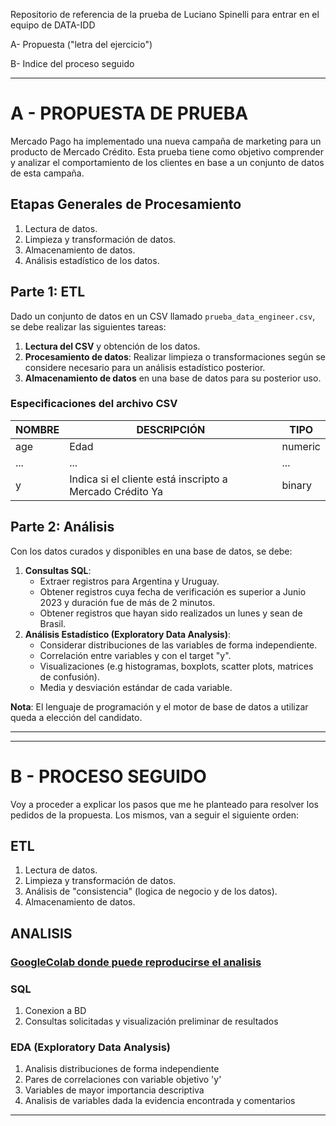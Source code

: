Repositorio de referencia de la prueba de Luciano Spinelli para entrar en el equipo de DATA-IDD

A- Propuesta ("letra del ejercicio")

B- Indice del proceso seguido

---
# A - PROPUESTA DE PRUEBA
Mercado Pago ha implementado una nueva campaña de marketing para un producto de Mercado Crédito. Esta prueba tiene como objetivo comprender y analizar el comportamiento de los clientes en base a un conjunto de datos de esta campaña.

## Etapas Generales de Procesamiento
1. Lectura de datos.
2. Limpieza y transformación de datos.
3. Almacenamiento de datos.
4. Análisis estadístico de los datos.

## Parte 1: ETL
Dado un conjunto de datos en un CSV llamado `prueba_data_engineer.csv`, se debe realizar las siguientes tareas:
1. **Lectura del CSV** y obtención de los datos.
2. **Procesamiento de datos**: Realizar limpieza o transformaciones según se considere necesario para un análisis estadístico posterior.
3. **Almacenamiento de datos** en una base de datos para su posterior uso.

### Especificaciones del archivo CSV
| NOMBRE | DESCRIPCIÓN | TIPO |
| ------ | ----------- | ---- |
| age | Edad | numeric |
| ... | ... | ... |
| y | Indica si el cliente está inscripto a Mercado Crédito Ya | binary |

## Parte 2: Análisis
Con los datos curados y disponibles en una base de datos, se debe:
1. **Consultas SQL**:
    - Extraer registros para Argentina y Uruguay.
    - Obtener registros cuya fecha de verificación es superior a Junio 2023 y duración fue de más de 2 minutos.
    - Obtener registros que hayan sido realizados un lunes y sean de Brasil.
2. **Análisis Estadístico (Exploratory Data Analysis)**:
    - Considerar distribuciones de las variables de forma independiente.
    - Correlación entre variables y con el target "y".
    - Visualizaciones (e.g histogramas, boxplots, scatter plots, matrices de confusión).
    - Media y desviación estándar de cada variable.

**Nota**: El lenguaje de programación y el motor de base de datos a utilizar queda a elección del candidato.


---

---
# B - PROCESO SEGUIDO
Voy a proceder a explicar los pasos que me he planteado para resolver los pedidos de la propuesta. Los mismos, van a seguir el siguiente orden:

## ETL
1. Lectura de datos.
2. Limpieza y transformación de datos.
3. Análisis de "consistencia" (logica de negocio y de los datos).
4. Almacenamiento de datos.

## ANALISIS
 ### [GoogleColab  donde puede reproducirse el analisis](https://colab.research.google.com/drive/1_wu4zk9XvLZZoL8ymi5xaylE9DacwnL8)
   ### SQL
  1. Conexion a BD
  2. Consultas solicitadas y visualización preliminar de resultados
  ### EDA (Exploratory Data Analysis) 
  1. Analisis distribuciones de forma independiente
  2. Pares de correlaciones con variable objetivo 'y'
  3. Variables de mayor importancia descriptiva
  4. Analisis de variables dada la evidencia encontrada y comentarios

---


